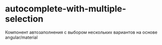 # autocomplete-with-multiple-selection
Компонент автозаполнения с выбором нескольких вариантов на основе angular/material
